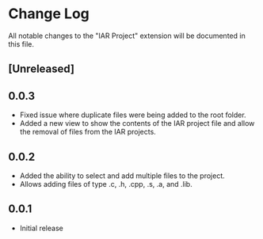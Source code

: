 # Change Log

All notable changes to the "IAR Project" extension will be documented in this file.

## [Unreleased]

## 0.0.3

- Fixed issue where duplicate files were being added to the root folder.
- Added a new view to show the contents of the IAR project file and allow the removal of files from the IAR projects.

## 0.0.2

- Added the ability to select and add multiple files to the project.
- Allows adding files of type .c, .h, .cpp, .s, .a, and .lib.

## 0.0.1

- Initial release